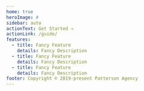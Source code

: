 ```yaml
---
home: true
heroImage: #
sidebar: auto
actionText: Get Started →
actionLink: /guide/
features:
  - title: Fancy Feature
    details: Fancy Description
  - title: Fancy Feature
    details: Fancy Description
  - title: Fancy Feature
    details: Fancy Description
footer: Copyright © 2019-present Patterson Agency
---
```

